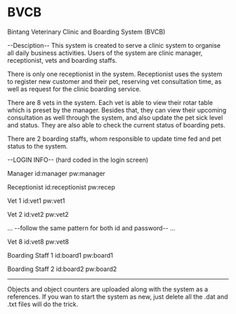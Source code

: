 # BVCB
Bintang Veterinary Clinic and Boarding System (BVCB)

--Desciption--
This system is created to serve a clinic system to organise all daily business activities. Users of the system are clinic manager, receptionist, vets and boarding staffs. 

There is only one receptionist in the system. Receptionist uses the system to register new customer and their pet, reserving vet consultation time, as well as request for the clinic boarding service. 

There are 8 vets in the system. Each vet is able to view their rotar table which is preset by the manager. Besides that, they can view their upcoming consultation as well through the system, and also update the pet sick level and status. They are also able to check the current status of boarding pets. 

There are 2 boarding staffs, whom responsible to update time fed and pet status to the system. 

--LOGIN INFO-- (hard coded in the login screen)

Manager 
id:manager
pw:manager

Receptionist
id:receptionist
pw:recep

Vet 1
id:vet1
pw:vet1

Vet 2
id:vet2
pw:vet2

...
--follow the same pattern for both id and password--
...

Vet 8
id:vet8
pw:vet8

Boarding Staff 1
id:board1
pw:board1

Boarding Staff 2
id:board2
pw:board2

----------------------------------------------------------------------------------------
Objects and object counters are uploaded along with the system as a references.
If you wan to start the system as new, just delete all the .dat and .txt files will do the trick.


